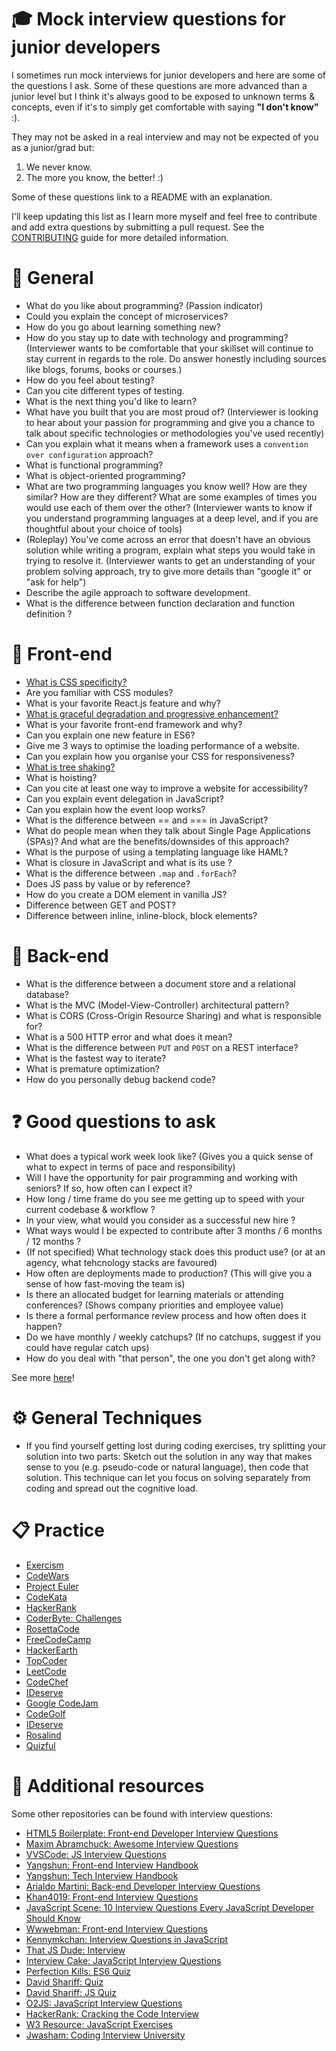 # :mortar_board: Mock interview questions for junior developers

I sometimes run mock interviews for junior developers and here are some of the questions I ask.
Some of these questions are more advanced than a junior level but I think it's always good to be exposed to unknown terms & concepts, even if it's to simply get comfortable with saying **"I don't know"** :).

They may not be asked in a real interview and may not be expected of you as a junior/grad but:

1.  We never know.
2.  The more you know, the better! :)

Some of these questions link to a README with an explanation.

I'll keep updating this list as I learn more myself and feel free to contribute and add extra questions by submitting a pull request. See the [CONTRIBUTING](CONTRIBUTING.md) guide for more detailed information.

# :information_desk_person: General
* What do you like about programming? (Passion indicator)
* Could you explain the concept of microservices?
* How do you go about learning something new?
* How do you stay up to date with technology and programming? (Interviewer wants to be comfortable that your skillset will continue to stay current in regards to the role. Do answer honestly including sources like blogs, forums, books or courses.)
* How do you feel about testing?
* Can you cite different types of testing.
* What is the next thing you'd like to learn?
* What have you built that you are most proud of? (Interviewer is looking to hear about your passion for programming and give you a chance to talk about specific technologies or methodologies you've used recently)
* Can you explain what it means when a framework uses a `convention over configuration` approach?
* What is functional programming?
* What is object-oriented programming?
* What are two programming languages you know well? How are they similar? How are they different? What are some examples of times you would use each of them over the other? (Interviewer wants to know if you understand programming languages at a deep level, and if you are thoughtful about your choice of tools)
* (Roleplay) You've come across an error that doesn't have an obvious solution while writing a program, explain what steps you would take in trying to resolve it. (Interviewer wants to get an understanding of your problem solving approach, try to give more details than "google it" or "ask for help")
* Describe the agile approach to software development.
* What is the difference between function declaration and function definition ?

# :art: Front-end

* [What is CSS specificity?](cssSpecificity.md)
* Are you familiar with CSS modules?
* What is your favorite React.js feature and why?
* [What is graceful degradation and progressive enhancement?](gracefulDegradation.md)
* What is your favorite front-end framework and why?
* Can you explain one new feature in ES6?
* Give me 3 ways to optimise the loading performance of a website.
* Can you explain how you organise your CSS for responsiveness?
* [What is tree shaking?](treeShaking.md)
* What is hoisting?
* Can you cite at least one way to improve a website for accessibility?
* Can you explain event delegation in JavaScript?
* Can you explain how the event loop works?
* What is the difference between == and === in JavaScript?
* What do people mean when they talk about Single Page Applications (SPAs)? And what are the benefits/downsides of this approach?
* What is the purpose of using a templating language like HAML?
* What is closure in JavaScript and what is its use ?
* What is the difference between `.map` and `.forEach`?
* Does JS pass by value or by reference?
* How do you create a DOM element in vanilla JS?
* Difference between GET and POST?
* Difference between inline, inline-block, block elements?

# :nut_and_bolt: Back-end

* What is the difference between a document store and a relational database?
* What is the MVC (Model-View-Controller) architectural pattern?
* What is CORS (Cross-Origin Resource Sharing) and what is responsible for?
* What is a 500 HTTP error and what does it mean?
* What is the difference between `PUT` and `POST` on a REST interface?
* What is the fastest way to iterate?
* What is premature optimization?
* How do you personally debug backend code?

# :question: Good questions to ask

* What does a typical work week look like? (Gives you a quick sense of what to expect in terms of pace and responsibility)
* Will I have the opportunity for pair programming and working with seniors? If so, how often can I expect it?
* How long / time frame do you see me getting up to speed with your current codebase & workflow ?
* In your view, what would you consider as a successful new hire ?
* What ways would I be expected to contribute after 3 months / 6 months / 12 months ?
* (If not specified) What technology stack does this product use? (or at an agency, what tehcnology stacks are favoured)
* How often are deployments made to production? (This will give you a sense of how fast-moving the team is)
* Is there an allocated budget for learning materials or attending conferences? (Shows company priorities and employee value)
* Is there a formal performance review process and how often does it happen?
* Do we have monthly / weekly catchups? (If no catchups, suggest if you could have regular catch ups)
* How do you deal with "that person", the one you don't get along with?

See more [here](https://github.com/twipped/interviewthis)!


# :gear: General Techniques

* If you find yourself getting lost during coding exercises, try splitting your solution into two parts: Sketch out the solution in any way that makes sense to you (e.g. pseudo-code or natural language), then code that solution. This technique can let you focus on solving separately from coding and spread out the cognitive load.

# :clipboard: Practice

* [Exercism](http://www.exercism.io/)
* [CodeWars](https://www.codewars.com/)
* [Project Euler](https://projecteuler.net/)
* [CodeKata](http://codekata.com/)
* [HackerRank](https://www.hackerrank.com/dashboard)
* [CoderByte: Challenges](https://coderbyte.com/challenges)
* [RosettaCode](http://rosettacode.org/wiki/Rosetta_Code)
* [FreeCodeCamp](https://www.freecodecamp.org/)
* [HackerEarth](https://www.hackerearth.com/fr/practice/)
* [TopCoder](https://www.topcoder.com/challenges/?pageIndex=1)
* [LeetCode](https://leetcode.com/problemset/all/)
* [CodeChef](https://www.codechef.com/)
* [IDeserve](https://www.ideserve.co.in/)
* [Google CodeJam](https://code.google.com/codejam/past-contests)
* [CodeGolf](https://codegolf.stackexchange.com/)
* [IDeserve](https://www.ideserve.co.in/)
* [Rosalind](https://projecteuler.net/)
* [Quizful](https://quizful.com/)

# :notebook: Additional resources

Some other repositories can be found with interview questions:

* [HTML5 Boilerplate: Front-end Developer Interview Questions](https://github.com/h5bp/Front-end-Developer-Interview-Questions)
* [Maxim Abramchuck: Awesome Interview Questions](https://github.com/MaximAbramchuck/awesome-interview-questions)
* [VVSCode: JS Interview Questions](https://github.com/vvscode/js--interview-questions)
* [Yangshun: Front-end Interview Handbook](https://github.com/yangshun/front-end-interview-handbook)
* [Yangshun: Tech Interview Handbook](https://github.com/yangshun/tech-interview-handbook)
* [Arialdo Martini: Back-end Developer Interview Questions](https://github.com/arialdomartini/Back-End-Developer-Interview-Questions)
* [Khan4019: Front-end Interview Questions](https://github.com/khan4019/front-end-Interview-Questions)
* [JavaScript Scene: 10 Interview Questions Every JavaScript Developer Should Know](https://medium.com/javascript-scene/10-interview-questions-every-javascript-developer-should-know-6fa6bdf5ad95)
* [Wwwebman: Front-end Interview Questions](https://github.com/wwwebman/front-end-interview-questions)
* [Kennymkchan: Interview Questions in JavaScript](https://github.com/kennymkchan/interview-questions-in-javascript)
* [That JS Dude: Interview](http://thatjsdude.com/interview/index.html)
* [Interview Cake: JavaScript Interview Questions](https://www.interviewcake.com/javascript-interview-questions)
* [Perfection Kills: ES6 Quiz](http://perfectionkills.com/javascript-quiz-es6/)
* [David Shariff: Quiz](http://davidshariff.com/quiz/)
* [David Shariff: JS Quiz](http://davidshariff.com/js-quiz/)
* [O2JS: JavaScript Interview Questions](https://o2js.com/assets/javascript-interview-questions.pdf)
* [HackerRank: Cracking the Code Interview](https://www.hackerrank.com/domains/tutorials/cracking-the-coding-interview)
* [W3 Resource: JavaScript Exercises](https://www.w3resource.com/javascript-exercises/)
* [Jwasham: Coding Interview University](https://github.com/jwasham/coding-interview-university)

